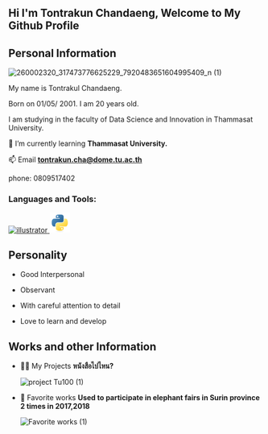 ## Hi I'm Tontrakun Chandaeng, Welcome to My Github Profile 


## Personal Information
![260002320_317473776625229_7920483651604995409_n (1)](https://user-images.githubusercontent.com/93764124/143542756-66fbe095-3e7d-4c81-a15d-a1a873854158.jpg)

My name is Tontrakul Chandaeng.

Born on 01/05/ 2001.  I am 20 years old.

I am studying in the faculty of  Data Science and Innovation in Thammasat University.

🌱 I’m currently learning **Thammasat University.**

📫 Email **tontrakun.cha@dome.tu.ac.th**

 phone: 0809517402

<h3 align="left">Languages and Tools:</h3>
<p align="left"> <a href="https://www.adobe.com/in/products/illustrator.html" target="_blank" rel="noreferrer"> <img src="https://www.vectorlogo.zone/logos/adobe_illustrator/adobe_illustrator-icon.svg" alt="illustrator" width="40" height="40"/> </a> <a href="https://www.python.org" target="_blank" rel="noreferrer"> <img src="https://raw.githubusercontent.com/devicons/devicon/master/icons/python/python-original.svg" alt="python" width="40" height="40"/> </a> </p>


## Personality
- Good Interpersonal

- Observant

- With careful attention to detail

- Love to learn and develop

## Works and other Information</h1>

- 👨‍💻 My Projects **หนังสือไปไหน?** 

     ![project Tu100 (1)](https://user-images.githubusercontent.com/93764124/143539104-6ae3cc4b-596d-4fae-8267-583e0f948aa9.png)


- 👯 Favorite works **Used to participate in elephant fairs in Surin province 2 times in 2017,2018**

     ![Favorite works (1)](https://user-images.githubusercontent.com/93764124/143538766-4a9d181d-bb33-44bc-8e91-7988cdb619c8.jpg)
